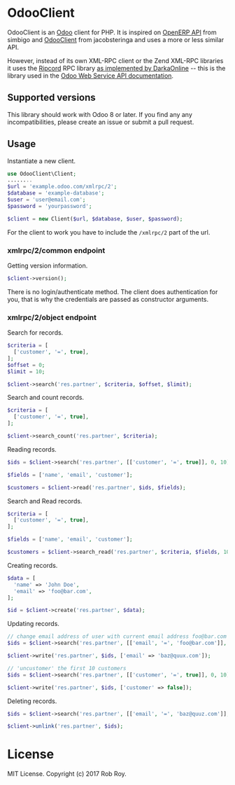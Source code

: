 # OdooClient

OdooClient is an [Odoo][1] client for PHP. It is inspired on [OpenERP API][2] from simbigo and [OdooClient][3] from jacobsteringa and uses a more or less similar API.

However, instead of its own XML-RPC client or the Zend XML-RPC libraries it uses the [Ripcord][4] RPC library [as implemented by DarkaOnline][5] -- this is the library used in the [Odoo Web Service API documentation][6].

## Supported versions

This library should work with Odoo 8 or later. If you find any any incompatibilities, please create an issue or submit a pull request.

## Usage

Instantiate a new client.

```php
use OdooClient\Client;
........
$url = 'example.odoo.com/xmlrpc/2';
$database = 'example-database';
$user = 'user@email.com';
$password = 'yourpassword';

$client = new Client($url, $database, $user, $password);
```

For the client to work you have to include the `/xmlrpc/2` part of the url.

### xmlrpc/2/common endpoint

Getting version information.

```php
$client->version();
```

There is no login/authenticate method. The client does authentication for you, that is why the credentials are passed as constructor arguments.

### xmlrpc/2/object endpoint

Search for records.

```php
$criteria = [
  ['customer', '=', true],
];
$offset = 0;
$limit = 10;

$client->search('res.partner', $criteria, $offset, $limit);
```

Search and count records.

```php
$criteria = [
  ['customer', '=', true],
];

$client->search_count('res.partner', $criteria);
```

Reading records.

```php
$ids = $client->search('res.partner', [['customer', '=', true]], 0, 10);

$fields = ['name', 'email', 'customer'];

$customers = $client->read('res.partner', $ids, $fields);
```

Search and Read records.

```php
$criteria = [
  ['customer', '=', true],
];

$fields = ['name', 'email', 'customer'];

$customers = $client->search_read('res.partner', $criteria, $fields, 10);
```

Creating records.

```php
$data = [
  'name' => 'John Doe',
  'email' => 'foo@bar.com',
];

$id = $client->create('res.partner', $data);
```

Updating records.

```php
// change email address of user with current email address foo@bar.com
$ids = $client->search('res.partner', [['email', '=', 'foo@bar.com']], 0, 1);

$client->write('res.partner', $ids, ['email' => 'baz@quux.com']);

// 'uncustomer' the first 10 customers
$ids = $client->search('res.partner', [['customer', '=', true]], 0, 10);

$client->write('res.partner', $ids, ['customer' => false]);
```

Deleting records.

```php
$ids = $client->search('res.partner', [['email', '=', 'baz@quuz.com']], 0, 1);

$client->unlink('res.partner', $ids);
```

[1]: https://www.odoo.com/
[2]: https://bitbucket.org/simbigo/openerp-api
[3]: https://github.com/jacobsteringa/OdooClient
[4]: https://github.com/poef/ripcord
[5]: https://github.com/DarkaOnLine/Ripcord
[6]: https://www.odoo.com/documentation/9.0/api_integration.html

# License
MIT License. Copyright (c) 2017 Rob Roy.
